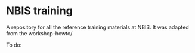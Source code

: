 # NBIS training
A repository for all the reference training materials at NBIS. It was adapted from the workshop-howto/

To do:

